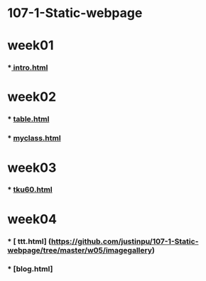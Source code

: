 # 107-1-Static-webpage


# week01
### *[ intro.html ](https://github.com/justinpu/107-1-Static-webpage/tree/master/w01)

# week02
### * [table.html ](https://github.com/justinpu/107-1-Static-webpage/tree/master/w02)
### * [myclass.html](https://github.com/justinpu/107-1-Static-webpage)

# week03 
### *  [tku60.html](https://github.com/justinpu/107-1-Static-webpage/tree/master/w03)

# week04
### *  [ ttt.html]  (https://github.com/justinpu/107-1-Static-webpage/tree/master/w05/imagegallery)
### * [blog.html]
<!--stackedit_data:
eyJoaXN0b3J5IjpbLTg4MjUzMTU2OF19
-->